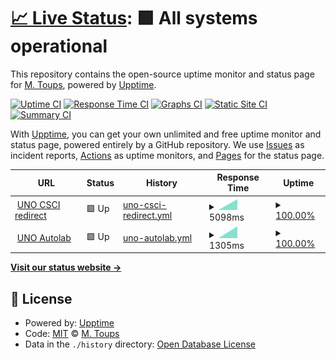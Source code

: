 # [📈 Live Status](https://upptime.cs.uno.edu): <!--live status--> **🟩 All systems operational**

This repository contains the open-source uptime monitor and status page for [M. Toups](https://upptime.cs.uno.edu), powered by [Upptime](https://github.com/upptime/upptime).

[![Uptime CI](https://github.com/mtoupsUNO/uno-status/workflows/Uptime%20CI/badge.svg)](https://github.com/mtoupsUNO/uno-status/actions?query=workflow%3A%22Uptime+CI%22)
[![Response Time CI](https://github.com/mtoupsUNO/uno-status/workflows/Response%20Time%20CI/badge.svg)](https://github.com/mtoupsUNO/uno-status/actions?query=workflow%3A%22Response+Time+CI%22)
[![Graphs CI](https://github.com/mtoupsUNO/uno-status/workflows/Graphs%20CI/badge.svg)](https://github.com/mtoupsUNO/uno-status/actions?query=workflow%3A%22Graphs+CI%22)
[![Static Site CI](https://github.com/mtoupsUNO/uno-status/workflows/Static%20Site%20CI/badge.svg)](https://github.com/mtoupsUNO/uno-status/actions?query=workflow%3A%22Static+Site+CI%22)
[![Summary CI](https://github.com/mtoupsUNO/uno-status/workflows/Summary%20CI/badge.svg)](https://github.com/mtoupsUNO/uno-status/actions?query=workflow%3A%22Summary+CI%22)

With [Upptime](https://upptime.js.org), you can get your own unlimited and free uptime monitor and status page, powered entirely by a GitHub repository. We use [Issues](https://github.com/mtoupsUNO/uno-status/issues) as incident reports, [Actions](https://github.com/mtoupsUNO/uno-status/actions) as uptime monitors, and [Pages](https://upptime.cs.uno.edu) for the status page.

<!--start: status pages-->
<!-- This summary is generated by Upptime (https://github.com/upptime/upptime) -->
<!-- Do not edit this manually, your changes will be overwritten -->
<!-- prettier-ignore -->
| URL | Status | History | Response Time | Uptime |
| --- | ------ | ------- | ------------- | ------ |
| <img alt="" src="https://favicons.githubusercontent.com/www.cs.uno.edu" height="13"> [UNO CSCI redirect](https://www.cs.uno.edu) | 🟩 Up | [uno-csci-redirect.yml](https://github.com/mtoupsUNO/uno-status/commits/HEAD/history/uno-csci-redirect.yml) | <details><summary><img alt="Response time graph" src="./graphs/uno-csci-redirect/response-time-week.png" height="20"> 5098ms</summary><br><a href="https://upptime.cs.uno.edu/history/uno-csci-redirect"><img alt="Response time 5098" src="https://img.shields.io/endpoint?url=https%3A%2F%2Fraw.githubusercontent.com%2FmtoupsUNO%2Funo-status%2FHEAD%2Fapi%2Funo-csci-redirect%2Fresponse-time.json"></a><br><a href="https://upptime.cs.uno.edu/history/uno-csci-redirect"><img alt="24-hour response time 5098" src="https://img.shields.io/endpoint?url=https%3A%2F%2Fraw.githubusercontent.com%2FmtoupsUNO%2Funo-status%2FHEAD%2Fapi%2Funo-csci-redirect%2Fresponse-time-day.json"></a><br><a href="https://upptime.cs.uno.edu/history/uno-csci-redirect"><img alt="7-day response time 5098" src="https://img.shields.io/endpoint?url=https%3A%2F%2Fraw.githubusercontent.com%2FmtoupsUNO%2Funo-status%2FHEAD%2Fapi%2Funo-csci-redirect%2Fresponse-time-week.json"></a><br><a href="https://upptime.cs.uno.edu/history/uno-csci-redirect"><img alt="30-day response time 5098" src="https://img.shields.io/endpoint?url=https%3A%2F%2Fraw.githubusercontent.com%2FmtoupsUNO%2Funo-status%2FHEAD%2Fapi%2Funo-csci-redirect%2Fresponse-time-month.json"></a><br><a href="https://upptime.cs.uno.edu/history/uno-csci-redirect"><img alt="1-year response time 5098" src="https://img.shields.io/endpoint?url=https%3A%2F%2Fraw.githubusercontent.com%2FmtoupsUNO%2Funo-status%2FHEAD%2Fapi%2Funo-csci-redirect%2Fresponse-time-year.json"></a></details> | <details><summary><a href="https://upptime.cs.uno.edu/history/uno-csci-redirect">100.00%</a></summary><a href="https://upptime.cs.uno.edu/history/uno-csci-redirect"><img alt="All-time uptime 100.00%" src="https://img.shields.io/endpoint?url=https%3A%2F%2Fraw.githubusercontent.com%2FmtoupsUNO%2Funo-status%2FHEAD%2Fapi%2Funo-csci-redirect%2Fuptime.json"></a><br><a href="https://upptime.cs.uno.edu/history/uno-csci-redirect"><img alt="24-hour uptime 100.00%" src="https://img.shields.io/endpoint?url=https%3A%2F%2Fraw.githubusercontent.com%2FmtoupsUNO%2Funo-status%2FHEAD%2Fapi%2Funo-csci-redirect%2Fuptime-day.json"></a><br><a href="https://upptime.cs.uno.edu/history/uno-csci-redirect"><img alt="7-day uptime 100.00%" src="https://img.shields.io/endpoint?url=https%3A%2F%2Fraw.githubusercontent.com%2FmtoupsUNO%2Funo-status%2FHEAD%2Fapi%2Funo-csci-redirect%2Fuptime-week.json"></a><br><a href="https://upptime.cs.uno.edu/history/uno-csci-redirect"><img alt="30-day uptime 100.00%" src="https://img.shields.io/endpoint?url=https%3A%2F%2Fraw.githubusercontent.com%2FmtoupsUNO%2Funo-status%2FHEAD%2Fapi%2Funo-csci-redirect%2Fuptime-month.json"></a><br><a href="https://upptime.cs.uno.edu/history/uno-csci-redirect"><img alt="1-year uptime 100.00%" src="https://img.shields.io/endpoint?url=https%3A%2F%2Fraw.githubusercontent.com%2FmtoupsUNO%2Funo-status%2FHEAD%2Fapi%2Funo-csci-redirect%2Fuptime-year.json"></a></details>
| <img alt="" src="https://favicons.githubusercontent.com/autolab.cs.uno.edu" height="13"> [UNO Autolab](https://autolab.cs.uno.edu) | 🟩 Up | [uno-autolab.yml](https://github.com/mtoupsUNO/uno-status/commits/HEAD/history/uno-autolab.yml) | <details><summary><img alt="Response time graph" src="./graphs/uno-autolab/response-time-week.png" height="20"> 1305ms</summary><br><a href="https://upptime.cs.uno.edu/history/uno-autolab"><img alt="Response time 1305" src="https://img.shields.io/endpoint?url=https%3A%2F%2Fraw.githubusercontent.com%2FmtoupsUNO%2Funo-status%2FHEAD%2Fapi%2Funo-autolab%2Fresponse-time.json"></a><br><a href="https://upptime.cs.uno.edu/history/uno-autolab"><img alt="24-hour response time 1305" src="https://img.shields.io/endpoint?url=https%3A%2F%2Fraw.githubusercontent.com%2FmtoupsUNO%2Funo-status%2FHEAD%2Fapi%2Funo-autolab%2Fresponse-time-day.json"></a><br><a href="https://upptime.cs.uno.edu/history/uno-autolab"><img alt="7-day response time 1305" src="https://img.shields.io/endpoint?url=https%3A%2F%2Fraw.githubusercontent.com%2FmtoupsUNO%2Funo-status%2FHEAD%2Fapi%2Funo-autolab%2Fresponse-time-week.json"></a><br><a href="https://upptime.cs.uno.edu/history/uno-autolab"><img alt="30-day response time 1305" src="https://img.shields.io/endpoint?url=https%3A%2F%2Fraw.githubusercontent.com%2FmtoupsUNO%2Funo-status%2FHEAD%2Fapi%2Funo-autolab%2Fresponse-time-month.json"></a><br><a href="https://upptime.cs.uno.edu/history/uno-autolab"><img alt="1-year response time 1305" src="https://img.shields.io/endpoint?url=https%3A%2F%2Fraw.githubusercontent.com%2FmtoupsUNO%2Funo-status%2FHEAD%2Fapi%2Funo-autolab%2Fresponse-time-year.json"></a></details> | <details><summary><a href="https://upptime.cs.uno.edu/history/uno-autolab">100.00%</a></summary><a href="https://upptime.cs.uno.edu/history/uno-autolab"><img alt="All-time uptime 100.00%" src="https://img.shields.io/endpoint?url=https%3A%2F%2Fraw.githubusercontent.com%2FmtoupsUNO%2Funo-status%2FHEAD%2Fapi%2Funo-autolab%2Fuptime.json"></a><br><a href="https://upptime.cs.uno.edu/history/uno-autolab"><img alt="24-hour uptime 100.00%" src="https://img.shields.io/endpoint?url=https%3A%2F%2Fraw.githubusercontent.com%2FmtoupsUNO%2Funo-status%2FHEAD%2Fapi%2Funo-autolab%2Fuptime-day.json"></a><br><a href="https://upptime.cs.uno.edu/history/uno-autolab"><img alt="7-day uptime 100.00%" src="https://img.shields.io/endpoint?url=https%3A%2F%2Fraw.githubusercontent.com%2FmtoupsUNO%2Funo-status%2FHEAD%2Fapi%2Funo-autolab%2Fuptime-week.json"></a><br><a href="https://upptime.cs.uno.edu/history/uno-autolab"><img alt="30-day uptime 100.00%" src="https://img.shields.io/endpoint?url=https%3A%2F%2Fraw.githubusercontent.com%2FmtoupsUNO%2Funo-status%2FHEAD%2Fapi%2Funo-autolab%2Fuptime-month.json"></a><br><a href="https://upptime.cs.uno.edu/history/uno-autolab"><img alt="1-year uptime 100.00%" src="https://img.shields.io/endpoint?url=https%3A%2F%2Fraw.githubusercontent.com%2FmtoupsUNO%2Funo-status%2FHEAD%2Fapi%2Funo-autolab%2Fuptime-year.json"></a></details>

<!--end: status pages-->

[**Visit our status website →**](https://upptime.cs.uno.edu)

## 📄 License

- Powered by: [Upptime](https://github.com/upptime/upptime)
- Code: [MIT](./LICENSE) © [M. Toups](https://upptime.cs.uno.edu)
- Data in the `./history` directory: [Open Database License](https://opendatacommons.org/licenses/odbl/1-0/)
